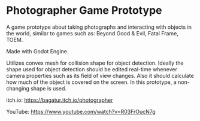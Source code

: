 # Photographer Game Prototype

A game prototype about taking photographs and interacting with objects in the world, similar to games such as: Beyond Good & Evil, Fatal Frame, TOEM.

Made with Godot Engine.

Utilizes convex mesh for collision shape for object detection. Ideally the shape used for object detection should be edited real-time whenever camera properties such as its field of view changes. Also it should calculate how much of the object is covered on the screen. In this prototype, a non-changing shape is used.

itch.io: https://bagatur.itch.io/photographer

YouTube: https://www.youtube.com/watch?v=R03FrOucN7g
